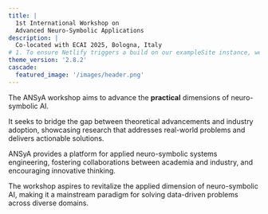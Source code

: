 ```yaml
---
title: |
  1st International Workshop on
  Advanced Neuro-Symbolic Applications
description: |
  Co-located with ECAI 2025, Bologna, Italy
# 1. To ensure Netlify triggers a build on our exampleSite instance, we need to change a file in the exampleSite directory.
theme_version: '2.8.2'
cascade:
  featured_image: '/images/header.png'
---
```


The ANSyA workshop aims to advance the __practical__ dimensions of neuro-symbolic AI. 

It seeks to bridge the gap between theoretical advancements and industry adoption, showcasing research that addresses real-world problems and delivers actionable solutions. 

ANSyA provides a platform for applied neuro-symbolic systems engineering, fostering collaborations between academia and industry, and encouraging innovative thinking. 

The workshop aspires to revitalize the applied dimension of neuro-symbolic AI, making it a mainstream paradigm for solving data-driven problems across diverse domains.

